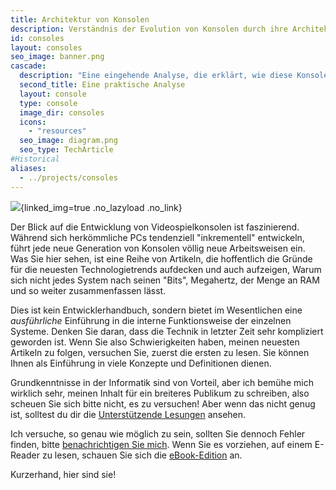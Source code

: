 ```yaml
---
title: Architektur von Konsolen
description: Verständnis der Evolution von Konsolen durch ihre Architektur
id: consoles
layout: consoles
seo_image: banner.png
cascade:
  description: "Eine eingehende Analyse, die erklärt, wie diese Konsole intern funktioniert"
  second_title: Eine praktische Analyse
  layout: console
  type: console
  image_dir: consoles
  icons:
    - "resources"
  seo_image: diagram.png
  seo_type: TechArticle
#Historical
aliases:
  - ../projects/consoles
---
```


![](banner.png){linked_img=true .no_lazyload .no_link}

Der Blick auf die Entwicklung von Videospielkonsolen ist faszinierend. Während sich herkömmliche PCs tendenziell "inkrementell" entwickeln, führt jede neue Generation von Konsolen völlig neue Arbeitsweisen ein. Was Sie hier sehen, ist eine Reihe von Artikeln, die hoffentlich die Gründe für die neuesten Technologietrends aufdecken und auch aufzeigen, Warum sich nicht jedes System nach seinen "Bits", Megahertz, der Menge an RAM und so weiter zusammenfassen lässt.

Dies ist kein Entwicklerhandbuch, sondern bietet im Wesentlichen eine *ausführliche* Einführung in die interne Funktionsweise der einzelnen Systeme. Denken Sie daran, dass die Technik in letzter Zeit sehr kompliziert geworden ist. Wenn Sie also Schwierigkeiten haben, meinen neuesten Artikeln zu folgen, versuchen Sie, zuerst die ersten zu lesen. Sie können Ihnen als Einführung in viele Konzepte und Definitionen dienen.

Grundkenntnisse in der Informatik sind von Vorteil, aber ich bemühe mich wirklich sehr, meinen Inhalt für ein breiteres Publikum zu schreiben, also scheuen Sie sich bitte nicht, es zu versuchen! Aber wenn das nicht genug ist, solltest du dir die [Unterstützende Lesungen](readings) ansehen.

Ich versuche, so genau wie möglich zu sein, sollten Sie dennoch Fehler finden, bitte [benachrichtigen Sie mich](https://github.com/flipacholas/Architecture-of-consoles). Wenn Sie es vorziehen, auf einem E-Reader zu lesen, schauen Sie sich die [eBook-Edition](ebook) an.

Kurzerhand, hier sind sie!
